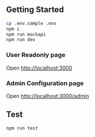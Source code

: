 ## Getting Started

```bash
cp .env.sample .env
npm i
npm run mockapi
npm run dev
```

### User Readonly page

Open [http://localhost:3000](http://localhost:3000)

### Admin Configuration page

Open [http://localhost:3000/admin](http://localhost:3000/admin)

## Test

```bash
npm run test
```

